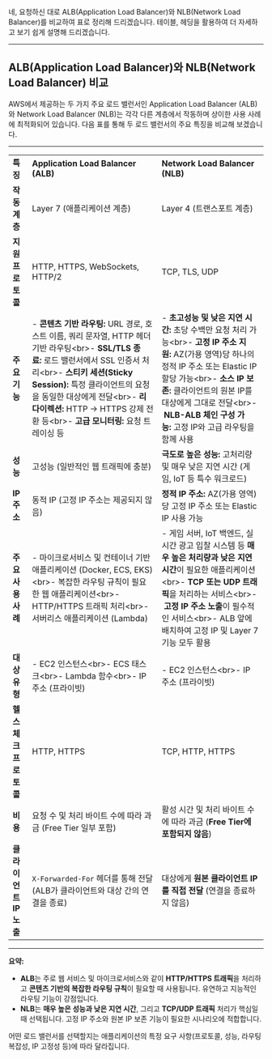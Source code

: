 네, 요청하신 대로 ALB(Application Load Balancer)와 NLB(Network Load Balancer)를 비교하여 표로 정리해 드리겠습니다. 테이블, 헤딩을 활용하여 더 자세하고 보기 쉽게 설명해 드리겠습니다.

---

## ALB(Application Load Balancer)와 NLB(Network Load Balancer) 비교

AWS에서 제공하는 두 가지 주요 로드 밸런서인 Application Load Balancer (ALB)와 Network Load Balancer (NLB)는 각각 다른 계층에서 작동하며 상이한 사용 사례에 최적화되어 있습니다. 다음 표를 통해 두 로드 밸런서의 주요 특징을 비교해 보겠습니다.

---

|   |   |   |
|---|---|---|
|**특징**|**Application Load Balancer (ALB)**|**Network Load Balancer (NLB)**|
|**작동 계층**|Layer 7 (애플리케이션 계층)|Layer 4 (트랜스포트 계층)|
|**지원 프로토콜**|HTTP, HTTPS, WebSockets, HTTP/2|TCP, TLS, UDP|
|**주요 기능**|- **콘텐츠 기반 라우팅:** URL 경로, 호스트 이름, 쿼리 문자열, HTTP 헤더 기반 라우팅&lt;br>- **SSL/TLS 종료:** 로드 밸런서에서 SSL 인증서 처리&lt;br>- **스티키 세션(Sticky Session):** 특정 클라이언트의 요청을 동일한 대상에게 전달&lt;br>- **리다이렉션:** HTTP -> HTTPS 강제 전환 등&lt;br>- **고급 모니터링:** 요청 트레이싱 등|- **초고성능 및 낮은 지연 시간:** 초당 수백만 요청 처리 가능&lt;br>- **고정 IP 주소 지원:** AZ(가용 영역)당 하나의 정적 IP 주소 또는 Elastic IP 할당 가능&lt;br>- **소스 IP 보존:** 클라이언트의 원본 IP를 대상에게 그대로 전달&lt;br>- **NLB-ALB 체인 구성 가능:** 고정 IP와 고급 라우팅을 함께 사용|
|**성능**|고성능 (일반적인 웹 트래픽에 충분)|**극도로 높은 성능:** 고처리량 및 매우 낮은 지연 시간 (게임, IoT 등 특수 워크로드)|
|**IP 주소**|동적 IP (고정 IP 주소는 제공되지 않음)|**정적 IP 주소:** AZ(가용 영역)당 고정 IP 주소 또는 Elastic IP 사용 가능|
|**주요 사용 사례**|- 마이크로서비스 및 컨테이너 기반 애플리케이션 (Docker, ECS, EKS)&lt;br>- 복잡한 라우팅 규칙이 필요한 웹 애플리케이션&lt;br>- HTTP/HTTPS 트래픽 처리&lt;br>- 서버리스 애플리케이션 (Lambda)|- 게임 서버, IoT 백엔드, 실시간 광고 입찰 시스템 등 **매우 높은 처리량과 낮은 지연 시간**이 필요한 애플리케이션&lt;br>- **TCP 또는 UDP 트래픽**을 처리하는 서비스&lt;br>- **고정 IP 주소 노출**이 필수적인 서비스&lt;br>- ALB 앞에 배치하여 고정 IP 및 Layer 7 기능 모두 활용|
|**대상 유형**|- EC2 인스턴스&lt;br>- ECS 태스크&lt;br>- Lambda 함수&lt;br>- IP 주소 (프라이빗)|- EC2 인스턴스&lt;br>- IP 주소 (프라이빗)|
|**헬스 체크 프로토콜**|HTTP, HTTPS|TCP, HTTP, HTTPS|
|**비용**|요청 수 및 처리 바이트 수에 따라 과금 (Free Tier 일부 포함)|활성 시간 및 처리 바이트 수에 따라 과금 (**Free Tier에 포함되지 않음**)|
|**클라이언트 IP 노출**|`X-Forwarded-For` 헤더를 통해 전달 (ALB가 클라이언트와 대상 간의 연결을 종료)|대상에게 **원본 클라이언트 IP를 직접 전달** (연결을 종료하지 않음)|

---

**요약:**

- **ALB**는 주로 웹 서비스 및 마이크로서비스와 같이 **HTTP/HTTPS 트래픽**을 처리하고 **콘텐츠 기반의 복잡한 라우팅 규칙**이 필요할 때 사용됩니다. 유연하고 지능적인 라우팅 기능이 강점입니다.
- **NLB**는 **매우 높은 성능과 낮은 지연 시간**, 그리고 **TCP/UDP 트래픽** 처리가 핵심일 때 선택됩니다. 고정 IP 주소와 원본 IP 보존 기능이 필요한 시나리오에 적합합니다.

어떤 로드 밸런서를 선택할지는 애플리케이션의 특정 요구 사항(프로토콜, 성능, 라우팅 복잡성, IP 고정성 등)에 따라 달라집니다.